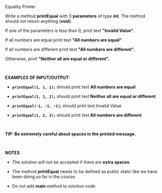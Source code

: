 <div class="instructions--content--1JI0g"><div class="instructions--title--3vSDk" data-purpose="exercise-title">Equality Printer</div><div class="instructions--description--2Qd_w"><p>Write a method&nbsp;<strong>printEqual</strong>&nbsp;with 3&nbsp;<strong>parameters</strong>&nbsp;of type&nbsp;<strong>int</strong>.&nbsp;The method should not return anything (<strong>void</strong>).</p><p>If one of the parameters is less than 0, print text&nbsp;<strong>"Invalid Value"</strong>.</p><p>If all numbers are equal print text&nbsp;<strong>"All numbers are equal"</strong></p><p>If all numbers are different print text&nbsp;<strong>"All numbers are different".</strong></p><p>Otherwise, print&nbsp;<strong>"Neither all are equal or different".</strong></p><p><br></p><p><strong>EXAMPLES OF INPUT/OUTPUT:</strong></p><ul><li><p><code><strong>printEqual(1, 1, 1);</strong></code><strong>&nbsp;</strong>should print text&nbsp;<strong>All numbers are equal</strong></p></li><li><p><code><strong>printEqual(1, 1, 2);</strong></code><strong>&nbsp;</strong>should print text<strong>&nbsp;Neither all are equal or different</strong></p></li><li><p><code><strong>printEqual(-1, -1, -1)</strong></code><strong>;&nbsp;</strong>should print text<strong>&nbsp;</strong>Invalid Value</p></li><li><p><code><strong>printEqual(1, 2, 3);</strong></code><strong>&nbsp;</strong>should print text<strong>&nbsp;All numbers are different</strong></p></li></ul><p><br></p><p><strong>TIP:</strong>&nbsp;<strong>Be extremely careful about&nbsp;spaces&nbsp;in the printed message.&nbsp;</strong></p><p><br></p><p><strong>NOTES</strong></p><ul><li><p>The solution will not be accepted if there are&nbsp;<strong>extra spaces</strong>.</p></li><li><p>The method&nbsp;<strong>printEqual</strong>&nbsp;needs to be defined as<strong>&nbsp;</strong>public static&nbsp;​like we have been doing so far in the course.</p></li><li><p>Do not add&nbsp;<strong>main&nbsp;</strong>method to solution code.</p></li></ul></div></div><div class="instructions--drag-handle--ocDGT"></div>